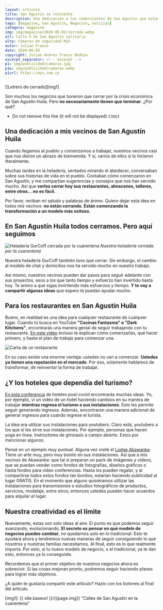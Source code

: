 ```yaml
---
layout: articulo
title: San Agustín se reinventa
description: Una dedicación a los comerciantes de San Agustín que estamos viviendos los cambios de la crisis
tags: [magazine, San Agustín, Negocios, noticias]
category: magazine
img: img/magazine/2020-06-02/cerrado.webp
alt: Calle 5 de San Agustín solitaria
altp: Cámaras de seguridad MyS
autor: Julian Franco
date: 2020-06-02
copyright: Julian Andres Franco Bedoya
excerpt_separator: <!-- excerpt -->
p1: img/publicidad/camaras.jpg
p1w: img/publicidad/camaras.webp
p1url: https://mys.com.co
---
```

![Letrero de cerrado][img1]

Son muchos los negocios que tuvieron que cerrar por la crisis económica de San Agustín Huila. Pero **no necesariamente tienen que terminar**. ¿Por qué?

<!-- excerpt -->
* Do not remove this line (it will not be displayed)
{:toc}

## Una dedicación a mis vecinos de San Agustín Huila

Cuando llegamos al pueblo y comenzamos a trabajar, nuestros vecinos casi que nos dieron un abrazo de bienvenida. Y sí, varios de ellos sí lo hicieron literalmente.

Muchas tardes en la heladería, sentados mirando el atardecer, conversaban sobre sus historias de vida en el pueblo. Contaban cómo comenzaron en San Agustín, y me compartían sugerencias y consejos que nos han servido mucho. Así que **verlos cerrar hoy sus restaurantes, almacenes, talleres, entre otros... no es fácil.**

Por favor, reciban mi saludo y palabras de ánimo. Quiero dejar esta idea en todos mis vecinos: **no están cerrando. Están comenzando la transformación a un modelo más exitoso**.

## En San Agustín Huila todos cerramos. Pero aquí seguimos

![Heladería GurCoff cerrada por la cuarentena][img2]
*Nuestra heladería cerrada por la cuarentena*

Nuestra heladería GurCoff también tuvo que cerrar. Sin embargo, el cambio al modelo de chat y domicilios nos ha servido mucho en nuestro trabajo.

Así mismo, nuestros vecinos pueden dar pasos para seguir adelante con sus proyectos, esos a los que tanto tiempo y esfuerzo han invertido hasta hoy. Te animo a que sigas invirtiendo más esfuerzos y tiempo. **Y te voy a compartir algunas ideas** que espero te puedan ayudar mucho.

## Para los restaurantes en San Agustín Huila

Bueno, en realidad es una idea para cualquier restaurante de cualquier lugar. Cuando tú busca en YouTube **"Cocinas Fantasma" o "Dark Kitchens"**, encontrarás una manera genial de seguir trabajando con tu restaurante. [En este video](https://www.youtube.com/watch?v=h4dtzt3ojRQ) incluso te explican cómo comenzarlas, qué hacer primero, y hasta el plan de trabajo para comenzar una.

![Carta de un restaurante][img3]

En su caso existe una enorme ventaja: ustedes no van a comenzar. **Ustedes ya tienen una reputación en el mercado**. Por eso, solamente hablamos de transformar, de reinventar la forma de trabajar.

## ¿Y los hoteles que dependía del turismo?

[En esta conferencia](https://www.youtube.com/watch?v=rjxG8Ko0WQw) de hoteles post-covid encontrarás muchas ideas. Yo, por ejemplo, vi un video de un hotel haciendo cambios en su manera de trabajar **mientras regresa el turismo a sus instalaciones**. Esto les permite seguir generando ingresos. Además, encontraron una manera adicional de generar ingresos para cuando regrese el turista.

La idea era utilizar sus instalaciones para youtubers. Claro está, youtubers a los que sí les sirve sus instalaciones. Por ejemplo, personas que hacen yoga en línea. Instructores de gimnasio a campo abierto. Estos por mencionar algunos.

Pensé en un ejemplo muy puntual. Alguna vez visité el [Lodge Akawanka](https://goo.gl/maps/ShpBmV69XQYJmZMT6). Tiene un arte muy, pero muy bonito en sus instalaciones. Así que a mis vecinos de Akawanka: que tal si preparan un pack de imágenes y videos, que se puedan vender como fondos de fotografías, diseños gráficos o hasta fondos para video conferencias. Hasta los pueden regalar, y al compartirse todos estos fondos tan bonitos, estarían haciendo publicidad al lugar GRATIS. En el momento que alguno quisiéramos utilizar las instalaciones para transmisiones o estudios fotográficos de productos, servicios, modelaje, entre otros; entonces ustedes pueden hacer acuerdos para alquilar el lugar.

## Nuestra creatividad es el límite

Nuevamente, estas son solo ideas al aire. El punto es que podemos seguir avanzando, evolucionando. **El secreto es pensar en qué modelo de negocios puedes cambiar**, no quedarnos solo en lo tradicional. Esto te ayudará ahora y tendremos nuevas maneras de seguir consiguiendo lo que nosotros y nuestras familias necesitamos. Al final, esto es lo que realmente importa. Por esto, si tu nuevo modelo de negocio, o el tradicional, ya te dan esto, entonces ya lo conseguiste.

Recordemos que el primer objetivo de nuestros negocios ahora es sobrevivir. Si las cosas mejoran pronto, podremos seguir haciendo planes para lograr más objetivos.

¿A quién te gustaría compartir este artículo? Hazlo con los botones al final del artículo.

[img1]: {{ site.baseurl }}/{{page.img}} "Calles de San Agustín en la cuarentena"

[img2]: {{site.baseurl}}/img/magazine/2020-06-02/gurcoffcerrado.jpg "Heladería GurCoff San Agustín Huila cerrada"

[img3]: {{site.baseurl}}/img/magazine/2020-06-02/menu.jpg "Psd de Maqueta creado por freepik - www.freepik.es"
